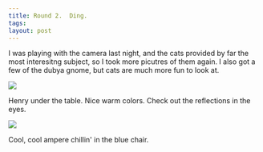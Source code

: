 ```yaml
---
title: Round 2.  Ding.
tags: 
layout: post
---
```

I was playing with the camera last night, and the cats provided by far the most interesitng subject, so I took more picutres of them again.  I also got a few of the dubya gnome, but cats are much more fun to look at.  



<img src="http://fuzzymonk.com/photos/cats/image/595/exphenry.jpg" class="picture">



Henry under the table.  Nice warm colors.  Check out the reflections in the eyes.  



<img src="http://fuzzymonk.com/photos/blog/image/595/expampere.jpg" class="picture">



Cool, cool ampere chillin' in the blue chair.


